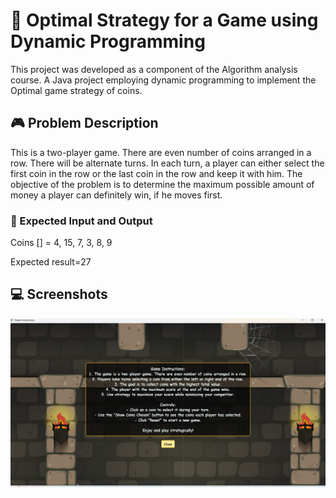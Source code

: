 # 🧠 Optimal Strategy for a Game using Dynamic Programming
This project was developed as a component of the Algorithm analysis course. A Java project employing dynamic programming to implement the Optimal game strategy of coins.            

## 🎮 Problem Description
This is a two-player game. There are even number of coins arranged in a row. There will be 
alternate turns. In each turn, a player can either select the first coin in the row or the last coin in 
the row and keep it with him. The objective of the problem is to determine the maximum 
possible amount of money a player can definitely win, if he moves first.  

### 🧩 Expected Input and Output
Coins [] = 4, 15, 7, 3, 8, 9 

Expected result=27 

## 💻 Screenshots

![Instructions Page](./image.png)

